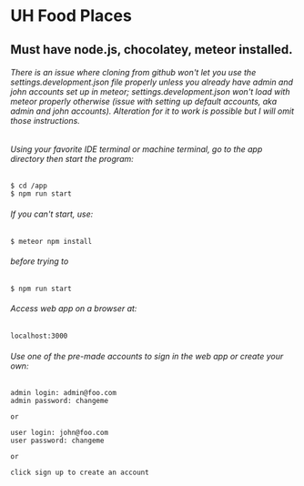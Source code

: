 # UH Food Places

## Must have node.js, chocolatey, meteor installed.

###### There is an issue where cloning from github won't let you use the settings.development.json file properly unless you already have admin and john accounts set up in meteor; settings.development.json won't load with meteor properly otherwise (issue with setting up default accounts, aka admin and john accounts). Alteration for it to work is possible but I will omit those instructions.

###### Using your favorite IDE terminal or machine terminal, go to the app directory then start the program:
```
$ cd /app
$ npm run start
```

###### If you can't start, use:
```
$ meteor npm install
```
###### before trying to
```
$ npm run start
```

###### Access web app on a browser at:
```
localhost:3000
```

###### Use one of the pre-made accounts to sign in the web app or create your own:
```
admin login: admin@foo.com
admin password: changeme

or 

user login: john@foo.com
user password: changeme

or

click sign up to create an account
```
